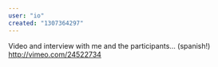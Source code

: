 ```yaml
---
user: "io"
created: "1307364297"
---
```


Video and interview with me and the participants... (spanish!)
http://vimeo.com/24522734
